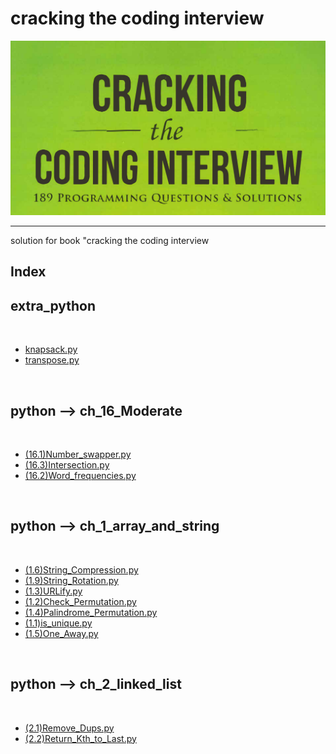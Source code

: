 <p text-align="center"><h1>cracking the coding interview</h1></p><center><img src="img/img.png" alt="image" /></center><hr/>solution for book "cracking the coding interview<p text-align="center"><h2> Index </h2></p><h2>extra_python</h2><br/><ul> <li><a href=" knapsack.py" >knapsack.py</a></li> <li><a href=" transpose.py" >transpose.py</a></li></ul><br/><h2>python --> ch_16_Moderate</h2><br/><ul> <li><a href=" (16.1)Number_swapper.py" >(16.1)Number_swapper.py</a></li> <li><a href=" (16.3)Intersection.py" >(16.3)Intersection.py</a></li> <li><a href=" (16.2)Word_frequencies.py" >(16.2)Word_frequencies.py</a></li></ul><br/><h2>python --> ch_1_array_and_string</h2><br/><ul> <li><a href=" (1.6)String_Compression.py" >(1.6)String_Compression.py</a></li> <li><a href=" (1.9)String_Rotation.py" >(1.9)String_Rotation.py</a></li> <li><a href=" (1.3)URLify.py" >(1.3)URLify.py</a></li> <li><a href=" (1.2)Check_Permutation.py" >(1.2)Check_Permutation.py</a></li> <li><a href=" (1.4)Palindrome_Permutation.py" >(1.4)Palindrome_Permutation.py</a></li> <li><a href=" (1.1)is_unique.py" >(1.1)is_unique.py</a></li> <li><a href=" (1.5)One_Away.py" >(1.5)One_Away.py</a></li></ul><br/><h2>python --> ch_2_linked_list</h2><br/><ul> <li><a href=" (2.1)Remove_Dups.py" >(2.1)Remove_Dups.py</a></li> <li><a href=" (2.2)Return_Kth_to_Last.py" >(2.2)Return_Kth_to_Last.py</a></li></ul><br/>